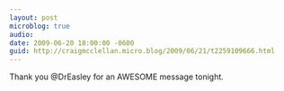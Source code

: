 ```yaml
---
layout: post
microblog: true
audio: 
date: 2009-06-20 18:00:00 -0600
guid: http://craigmcclellan.micro.blog/2009/06/21/t2259109666.html
---
```

Thank you @DrEasley for an AWESOME message tonight.
